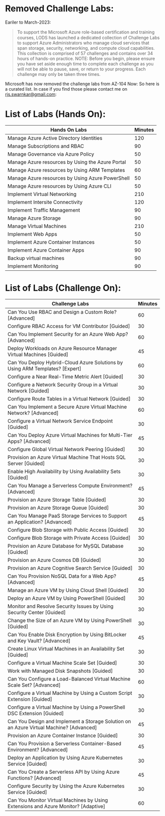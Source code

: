 # Removed Challenge Labs: 

Eariler to March-2023: 
> To support the Microsoft Azure role-based certiﬁcation and training courses, LODS has launched a dedicated collection of Challenge Labs to support Azure Administrators who manage cloud services that span storage, security, networking, and compute cloud capabilities. This collection is comprised of 57 challenges and contains over 34 hours of hands-on practice. NOTE: Before you begin, please ensure you have set aside enough time to complete each challenge as you will not be able to pause, save, or return to your progress. Each challenge may only be taken three times.

Microsoft has now removed the challenge labs from AZ-104 Now: So here is a curated list. In case if you find those please contact me on rjs.swarnkar@gmail.com:  

# List of Labs (Hands On): 

| Hands On Labs                                    | Minutes |
| ------------------------------------------------ | ------- |
| Manage Azure Active Directory Identities         | 120     |
| Manage Subscriptions and RBAC                    | 90      |
| Manage Governance via Azure Policy               | 50      |
| Manage Azure resources by Using the Azure Portal | 50      |
| Manage Azure resources by Using ARM Templates    | 60      |
| Manage Azure resources by Using Azure PowerShell | 50      |
| Manage Azure resources by Using Azure CLI        | 50      |
| Implement Virtual Networking                     | 210     |
| Implement Intersite Connectivity                 | 120     |
| Implement Traffic Management                     | 90      |
| Manage Azure Storage                             | 90      |
| Manage Virtual Machines                          | 210     |
| Implement Web Apps                               | 50      |
| Implement Azure Container Instances              | 50      |
| Implement Azure Container Apps                   | 90      |
| Backup virtual machines                          | 90      |
| Implement Monitoring                             | 90      |

# List of Labs (Challenge On): 

| Challenge Labs                                                                          | Minutes |
| --------------------------------------------------------------------------------------- | ------- |
| Can You Use RBAC and Design a Custom Role? [Advanced]                                   | 60      |
| Configure RBAC Access for VM Contributor [Guided]                                       | 30      |
| Can You Implement Security for an Azure Web App? [Advanced]                             | 60      |
| Deploy Workloads on Azure Resource Manager Virtual Machines [Guided]                    | 45      |
| Can You Deploy Hybrid-Cloud Azure Solutions by Using ARM Templates? [Expert]            | 60      |
| Configure a Near Real-Time Metric Alert [Guided]                                        | 30      |
| Configure a Network Security Group in a Virtual Network [Guided]                        | 30      |
| Configure Route Tables in a Virtual Network [Guided]                                    | 30      |
| Can You Implement a Secure Azure Virtual Machine Network? [Advanced]                    | 60      |
| Configure a Virtual Network Service Endpoint [Guided]                                   | 30      |
| Can You Deploy Azure Virtual Machines for Multi-Tier Apps? [Advanced]                   | 45      |
| Configure Global Virtual Network Peering [Guided]                                       | 30      |
| Provision an Azure Virtual Machine That Hosts SQL Server [Guided]                       | 30      |
| Enable High Availability by Using Availability Sets [Guided]                            | 30      |
| Can You Manage a Serverless Compute Environment? [Advanced]                             | 45      |
| Provision an Azure Storage Table [Guided]                                               | 30      |
| Provision an Azure Storage Queue [Guided]                                               | 30      |
| Can You Manage PaaS Storage Services to Support an Application? [Advanced]              | 45      |
| Configure Blob Storage with Public Access [Guided]                                      | 30      |
| Configure Blob Storage with Private Access [Guided]                                     | 30      |
| Provision an Azure Database for MySQL Database [Guided]                                 | 30      |
| Provision an Azure Cosmos DB [Guided]                                                   | 30      |
| Provision an Azure Cognitive Search Service [Guided]                                    | 30      |
| Can You Provision NoSQL Data for a Web App? [Advanced]                                  | 45      |
| Manage an Azure VM by Using Cloud Shell [Guided]                                        | 30      |
| Deploy an Azure VM by Using PowerShell [Guided]                                         | 30      |
| Monitor and Resolve Security Issues by Using Security Center [Guided]                   | 30      |
| Change the Size of an Azure VM by Using PowerShell [Guided]                             | 30      |
| Can You Enable Disk Encryption by Using BitLocker and Key Vault? [Advanced]             | 45      |
| Create Linux Virtual Machines in an Availability Set [Guided]                           | 30      |
| Configure a Virtual Machine Scale Set [Guided]                                          | 30      |
| Work with Managed Disk Snapshots [Guided]                                               | 30      |
| Can You Configure a Load-Balanced Virtual Machine Scale Set? [Advanced]                 | 60      |
| Configure a Virtual Machine by Using a Custom Script Extension [Guided]                 | 30      |
| Configure a Virtual Machine by Using a PowerShell DSC Extension [Guided]                | 30      |
| Can You Design and Implement a Storage Solution on an Azure Virtual Machine? [Advanced] | 45      |
| Provision an Azure Container Instance [Guided]                                          | 30      |
| Can You Provision a Serverless Container-Based Environment? [Advanced]                  | 45      |
| Deploy an Application by Using Azure Kubernetes Service [Guided]                        | 30      |
| Can You Create a Serverless API by Using Azure Functions? [Advanced]                    | 45      |
| Configure Security by Using the Azure Kubernetes Service [Guided]                       | 30      |
| Can You Monitor Virtual Machines by Using Extensions and Azure Monitor? [Adaptive]      | 60      |


